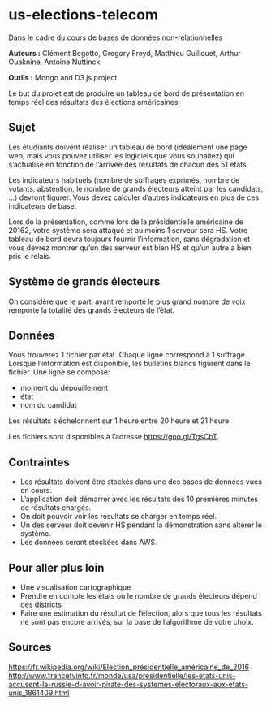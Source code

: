 # us-elections-telecom

Dans le cadre du cours de bases de données non-relationnelles  
  
**Auteurs :** Clément Begotto, Gregory Freyd, Matthieu Guillouet, Arthur Ouaknine, Antoine Nuttinck  
  
**Outils :** Mongo and D3.js project  
  
Le but du projet est de produire un tableau de bord de présentation en temps réel des résultats des élections américaines.  

## Sujet

Les étudiants doivent réaliser un tableau de bord (idéalement une page web, mais vous pouvez utiliser les logiciels que vous souhaitez) qui s’actualise en fonction de l’arrivée des résultats de chacun des 51 états.  

Les indicateurs habituels (nombre de suffrages exprimés, nombre de votants, abstention, le nombre de grands électeurs atteint par les candidats, …) devront figurer.
Vous devez calculer d’autres indicateurs en plus de ces indicateurs de base.  
  
Lors de la présentation, comme lors de la présidentielle américaine de 20162, votre système sera attaqué et au moins 1 serveur sera HS. Votre tableau de bord devra toujours fournir l’information, sans dégradation et vous devrez montrer qu’un des serveur est bien HS et qu’un autre a bien pris le relais.  

## Système de grands électeurs

On considère que le parti ayant remporté le plus grand nombre de voix remporte la totalité des grands électeurs de l’état.

## Données

Vous trouverez 1 fichier par état. Chaque ligne correspond à 1 suffrage. Lorsque l’information est disponible, les bulletins blancs figurent dans le fichier. Une ligne se compose:
- moment du dépouillement
- état
- nom du candidat

Les résultats s’échelonnent sur 1 heure entre 20 heure et 21 heure.  

Les fichiers sont disponibles à l’adresse https://goo.gl/TgsCbT.


## Contraintes

- Les résultats doivent être stockés dans une des bases de données vues en cours.
- L’application doit démarrer avec les résultats des 10 premières minutes de résultats chargés. 
- On doit pouvoir voir les résultats se charger en temps réel.
- Un des serveur doit devenir HS pendant la démonstration sans altérer le système.
- Les données seront stockées dans AWS.


## Pour aller plus loin
- Une visualisation cartographique
- Prendre en compte les états où le nombre de grands électeurs dépend des districts
- Faire une estimation du résultat de l’élection, alors que tous les résultats ne sont pas encore arrivés, sur la base de l’algorithme de votre choix.

## Sources

https://fr.wikipedia.org/wiki/Élection_présidentielle_américaine_de_2016
http://www.francetvinfo.fr/monde/usa/presidentielle/les-etats-unis-accusent-la-russie-d-avoir-pirate-des-systemes-electoraux-aux-etats-unis_1861409.html

